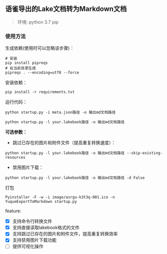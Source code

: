 ## 语雀导出的Lake文档转为Markdown文档

> 环境:
> python 3.7
> pip



### 使用方法

生成依赖(使用时可以忽略该步骤)：
```shell script
# 安装
pip install pipreqs
# 在当前目录生成
pipreqs . --encoding=utf8 --force
```

安装依赖：
```shell script
pip install -r requirements.txt
```

运行代码：

```shell script
python startup.py -i meta.json路径 -o 输出md文档路径
```

```shell script
python startup.py -l your.lakebook路径 -o 输出md文档路径
```

**可选参数：**

- 跳过已存在的图片和附件文件（提高重复转换速度）：
```shell script
python startup.py -l your.lakebook路径 -o 输出md文档路径 --skip-existing-resources
```

- 禁用图片下载：
```shell script
python startup.py -l your.lakebook路径 -o 输出md文档路径 -d False
```

打包
```shell
Pyinstaller -F -w -i image/asrgu-k3t3q-001.ico -n YuqueExportToMarkdown startup.py
```

feature:
- [x] 支持命令行转换文件
- [x] 支持直接读取lakebook格式的文件
- [x] 支持跳过已存在的图片和附件文件，提高重复转换效率
- [x] 支持禁用图片下载功能
- [ ] 提供可视化操作